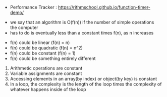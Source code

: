 - Performance Tracker : https://rithmschool.github.io/function-timer-demo/

* we say that an algorithm is O(f(n)) if the number of simple operations the computer
* has to do is eventually less than a constant times f(n), as n increases

- f(n) could be linear (f(n) = n)
- f(n) could be quadratic (f(n) = n\^2)
- f(n) could be constant (f(n) = 1)
- f(n) could be something entirely different

1. Arithmetic operations are constant
2. Variable assignments are constant
3. Accessing elements in an array(by index) or object(by key) is constant
4. In a loop, the complexity is the length of the loop times the complexity
   of whatever happens inside of the loop
